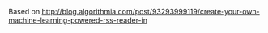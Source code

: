 Based on http://blog.algorithmia.com/post/93293999119/create-your-own-machine-learning-powered-rss-reader-in